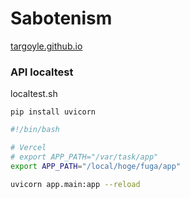 # Sabotenism

[targoyle.github.io](https://targoyle.github.io/)

### API localtest

localtest.sh

`pip install uvicorn`

```bash
#!/bin/bash

# Vercel
# export APP_PATH="/var/task/app"
export APP_PATH="/local/hoge/fuga/app"

uvicorn app.main:app --reload
```

